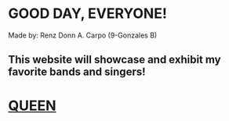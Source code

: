 # GOOD DAY, EVERYONE!
Made by: Renz Donn A. Carpo (9-Gonzales B)

This website will showcase and exhibit my favorite bands and singers!
---
# [**QUEEN**](https://open.spotify.com/artist/1dfeR4HaWDbWqFHLkxsg1d)
